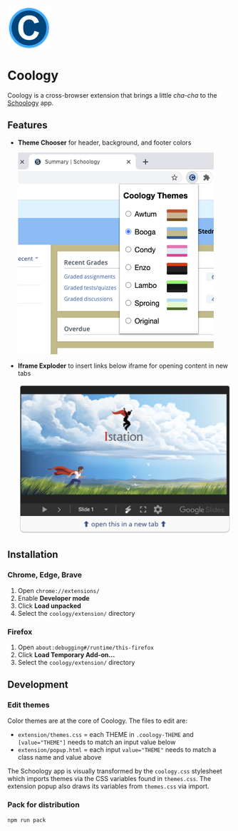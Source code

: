 ![Coology](./extension/icons/Coology-96.png)

# Coology

Coology is a cross-browser extension that brings a little *cha-cha* to the [Schoology](https://app.schoology.com/) app.

## Features

* **Theme Chooser** for header, background, and footer colors

    ![Theme chooser](./src/screencap-popup.png)

* **Iframe Exploder** to insert links below iframe for opening content in new tabs

    ![Iframe Exploder](./src/screencap-iframe-ex.png)

## Installation

### Chrome, Edge, Brave

1. Open `chrome://extensions/`
2. Enable **Developer mode**
3. Click **Load unpacked**
4. Select the `coology/extension/` directory

### Firefox

1. Open `about:debugging#/runtime/this-firefox`
2. Click **Load Temporary Add-on...**
3. Select the `coology/extension/` directory

## Development

### Edit themes

Color themes are at the core of Coology. The files to edit are:

* `extension/themes.css` = each THEME in `.coology-THEME` and `[value="THEME"]` needs to match an input value below
* `extension/popup.html` = each input `value="THEME"` needs to match a class name and value above

The Schoology app is visually transformed by the `coology.css` stylesheet which imports themes via the CSS variables found in `themes.css`. The extension popup also draws its variables from `themes.css` via import.

### Pack for distribution

```sh
npm run pack
```
